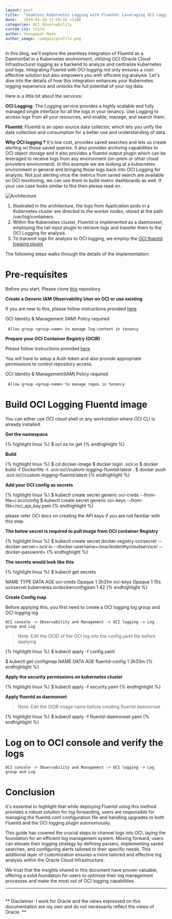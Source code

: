 ```yaml
---
layout: post
title:  "Seamless Kubernetes Logging with Fluentd: Leveraging OCI Logging as a Back-End"
date:   2024-01-18 11:59:25 +1100
categories: OCI Observability
custom_css: style
author: Venugopal Naik
author_image: /images/profile.png
---
```


In this blog, we'll explore the seamless integration of Fluentd as a DaemonSet in a Kubernetes environment, utilizing OCI (Oracle Cloud Infrastructure) logging as a backend to analyze and centralize kubernetes pod logs. Integrating Fluentd with OCI logging not only ensures a cost-effective solution but also empowers you with efficient log analysis. Let's dive into the details of how this integration enhances your Kubernetes logging experience and unlocks the full potential of your log data.

Here is a little bit about the services:

<b>OCI Logging:</b> The Logging service provides a highly scalable and fully managed single interface for all the logs in your tenancy. Use Logging to access logs from all your resources, and enable, manage, and search them.

<b>Fluentd:</b> Fluentd is an open source data collector, which lets you unify the data collection and consumption for a better use and understanding of data.

<b>Why OCI logging ?</b>
It's low cost, provides saved searches and lets us create alerting on those saved queries. It also provides archiving capabilities to OCI object storage and it also provides a fluentd output plugin which can be leveraged to receive logs from any environment (on-prem or other cloud providers environment). In this example we are looking at a kubernetes environment in general and bringing those logs back into OCI Logging for analysis. Not just alerting once the metrics from saved search are available on OCI monitoring, we can use them to build metric dashboards as well.
If your use case looks similar to this then please read on.

![Architecture](../../../../images/fluentd.png)

1. Illustrated in the architecture, the logs from Application pods in a Kubernetes cluster are directed to the worker nodes, stored at the path /var/log/containers.
2. Within the Kubernetes cluster, Fluentd is implemented as a daemonset, employing the tail input plugin to retrieve logs and transfer them to the OCI Logging for analysis.
3. To transmit logs for analysis to OCI logging, we employ the [OCI fluentd logging plugin](https://github.com/oracle/fluent-plugin-oci-logging)

The following steps walks through the details of the implementation:

# Pre-requisites

Before you start, Please clone [this](https://github.com/naikvenu/oci-fluentd-logging) repository.

<b>Create a Generic IAM Observability User on OCI or use existing</b>

If you are new to this, please follow instructions provided [here](https://docs.oracle.com/en-us/iaas/Content/Identity/users/create-user-accounts.htm)

OCI Identity & Management (IAM) Policy required 

&nbsp; `Allow group <group-name> to manage log-content in tenancy`

<b>Prepare your OCI Container Registry (OCIR)</b>

Please follow instructions provided [here](https://docs.oracle.com/en-us/iaas/Content/Registry/Concepts/registryprerequisites.htm)

You will have to setup a Auth token and also provide appropriate permissions to control repository access.

OCI Identity & Management(IAM) Policy required 

&nbsp; `Allow group <group-name> to manage repos in tenancy`

# Build OCI Logging Fluentd image

You can either use OCI cloud shell or any workstation where OCI CLI is already installed.

<b>Get the namespace</b>

{% highlight linux %}
$ oci os ns get 
{% endhighlight %}

<b>Build</b>

{% highlight linux %}
$ cd docker-image
$ docker login <region>.ocir.io
$ docker build -f Dockerfile -t <region>.ocir.io/<namespace>/<repo>/custom-logging-fluentd:latest  .
$ docker push <region>.ocir.io/<namespace>/<repo>/custom-logging-fluentd:latest 
{% endhighlight %}

<b>Add your OCI config as secrets</b>

{% highlight linux %}
$ kubectl create secret generic oci-creds --from-file=<path>/.oci/config
$ kubectl create secret generic oci-keys --from-file=<path>/oci_api_key.pem
{% endhighlight %}

please refer OCI docs on creating the API keys if you are not familiar with this step.

<b>The below secret is required to pull image from OCI container Registry</b>

{% highlight linux %}
$ kubectl create secret docker-registry ocirsecret --docker-server=<region>.ocir.io --docker-username=<namespace>/oracleidentitycloudservice/<username> --docker-password=<auth-token>
{% endhighlight %}

<b>The secrets would look like this</b>

{% highlight linux %}
$ kubectl get secrets

NAME         TYPE                             DATA   AGE
oci-creds    Opaque                           1      3h31m
oci-keys     Opaque                           1      10s
ocirsecret   kubernetes.io/dockerconfigjson   1      42
{% endhighlight %}

<b>Create Config map</b>

Before applying this, you first need to create a OCI logging log group and OCI logging log

`OCI console -> Observability and Management -> OCI logging -> Log group and Log`

> Note: Edit the OCID of the OCI log into the config.yaml file before applying

{% highlight linux %}
$ kubectl apply -f config.yaml

$ kubectl get configmap
NAME                              DATA   AGE
fluentd-config                    1      3h33m
{% endhighlight %}

<b>Apply the security permissions on kubernetes cluster</b>

{% highlight linux %}
$ kubectl apply -f security.yaml
{% endhighlight %}

<b> Apply fluentd as daemonset</b>

> Note: Edit the OCIR image name before creating fluentd daemonset

{% highlight linux %}
$ kubectl apply -f fluentd-daemonset.yaml
{% endhighlight %}

# Log on to OCI console and verify the logs

`OCI console -> Observability and Management -> OCI logging -> Log group and Log`


# Conclusion

It's essential to highlight that while deploying Fluentd using this method provides a robust solution for log forwarding, users are responsible for managing the fluentd.conf configuration file and handling upgrades to both Fluentd and the OCI logging plugin autonomously.

This guide has covered the crucial steps to channel logs into OCI, laying the foundation for an efficient log management system. Moving forward, users can elevate their logging strategy by defining parsers, implementing saved searches, and configuring alerts tailored to their specific needs. This additional layer of customization ensures a more tailored and effective log analysis within the Oracle Cloud Infrastructure.

We trust that the insights shared in this document have proven valuable, offering a solid foundation for users to optimize their log management processes and make the most out of OCI logging capabilities.

---
<br>
** Disclaimer: I work for Oracle and the views expressed on this documentation are my own and do not necessarily reflect the views of Oracle. ** 







